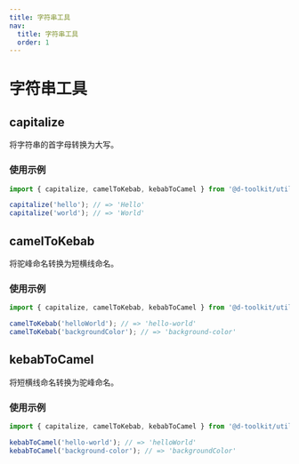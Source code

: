 ```yaml
---
title: 字符串工具
nav:
  title: 字符串工具
  order: 1
---
```


# 字符串工具

## capitalize

将字符串的首字母转换为大写。

### 使用示例

```typescript
import { capitalize, camelToKebab, kebabToCamel } from '@d-toolkit/utils';

capitalize('hello'); // => 'Hello'
capitalize('world'); // => 'World'
```

## camelToKebab

将驼峰命名转换为短横线命名。

### 使用示例

```typescript
import { capitalize, camelToKebab, kebabToCamel } from '@d-toolkit/utils';

camelToKebab('helloWorld'); // => 'hello-world'
camelToKebab('backgroundColor'); // => 'background-color'
```

## kebabToCamel

将短横线命名转换为驼峰命名。

### 使用示例

```typescript
import { capitalize, camelToKebab, kebabToCamel } from '@d-toolkit/utils';

kebabToCamel('hello-world'); // => 'helloWorld'
kebabToCamel('background-color'); // => 'backgroundColor'
``` 